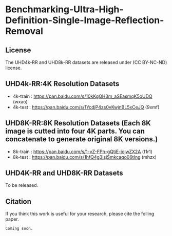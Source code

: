 # Benchmarking-Ultra-High-Definition-Single-Image-Reflection-Removal

## License

The UHD4k-RR and UHD8k-RR datasets are released under (CC BY-NC-ND) license.

## UHD4k-RR:4K Resolution Datasets

- 4k-train : https://pan.baidu.com/s/10kKgQH3m_aSEasmqK5oUDQ (wxao)
- 4k-test   : https://pan.baidu.com/s/1YcdjP4zs0vKwjnBL5xCeJQ (9xmf)

## UHD8K-RR:8K Resolution Datasets (Each 8K image is cutted into four 4K parts. You can concatenate to generate original 8K versions.)

- 8k-train : https://pan.baidu.com/s/1-vZ-FPh-gQtiE-jojwZX2A (f1r1)
- 8k-test   : https://pan.baidu.com/s/1hfQ4g3IsjSmkcaqo06tIng (mhzx)

## UHD4K-RR and UHD8K-RR Datasets

To be released.

## Citation

If you think this work is useful for your research, please cite the folling paper.

```
Coming soon.

```
